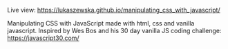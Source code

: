 Live view: https://lukaszewska.github.io/manipulating_css_with_javascript/

Manipulating CSS with JavaScript made with html, css and vanilla javascript. Inspired by Wes Bos and his 30 day vanilla JS coding challenge: https://javascript30.com/
